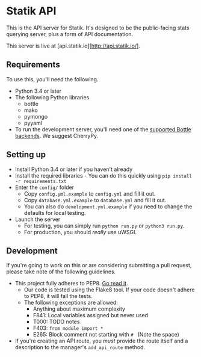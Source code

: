 Statik API
==========

This is the API server for Statik. It's designed to be the public-facing
stats querying server, plus a form of API documentation.

This server is live at [api.statik.io][http://api.statik.io/].

Requirements
------------

To use this, you'll need the following.

* Python 3.4 or later
* The following Python libraries
    * bottle
    * mako
    * pymongo
    * pyyaml
* To run the development server, you'll need one of the
[supported Bottle backends](http://bottlepy.org/docs/dev/deployment.html#switching-the-server-backend).
    We suggest CherryPy.

Setting up
----------

* Install Python 3.4 or later if you haven't already
* Install the required libraries - You can do this quickly using `pip install -r requirements.txt`
* Enter the `config/` folder
    * Copy `config.yml.example` to `config.yml` and fill it out.
    * Copy `database.yml.example` to `database.yml` and fill it out.
    * You can also do `development.yml.example` if you need to change the defaults for local testing.
* Launch the server
    * For testing, you can simply run `python run.py` or `python3 run.py`.
    * For production, you should *really* use uWSGI.

Development
-----------

If you're going to work on this or are considering submitting a pull request, please
take note of the following guidelines.

* This project fully adheres to PEP8. [Go read it](http://legacy.python.org/dev/peps/pep-0008/).
    * Our code is tested using the Flake8 tool. If your code doesn't adhere to PEP8, it will fail the tests.
    * The following exceptions are allowed:
        * Anything about maximum complexity
        * F841: Local variables assigned but never used
        * T000: TODO notes
        * F403: `from module import *`
        * E265: Block comment not starting with `# ` (Note the space)
* If you're creating an API route, you *must* provide the route itself and a description
    to the manager's `add_api_route` method.
